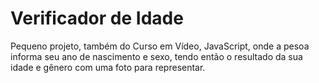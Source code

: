 # Verificador de Idade
 Pequeno projeto, também do Curso em Vídeo, JavaScript, onde a pesoa informa seu ano de nascimento e sexo, tendo então o resultado da sua idade e gênero com uma foto para representar.

